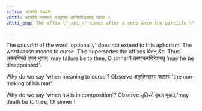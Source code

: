 ```yaml
---
sutra: आक्रोशे नञ्यनिः
vRtti: आक्रोशे गम्यमाने नञ्युपपदे धातोरनिःप्रत्ययो भवति ॥
vRtti_eng: The affix \"_ani_\" comes after a verb when the particle \"_nan_\" is in composition with it, and the sense implied is that of cursing.

---
```

The _anuvritti_ of the word 'optionally' does not extend to this aphorism. The word आक्रोश means to curse. This supersedes the affixes क्तिन् &c. Thus अकरणिस्ते वृषल भूयात् 'may failure be to thee, O sinner'! तस्याकरणिरेवास्तु 'may he be disappointed'.

Why do we say 'when meaning to curse'? Observe अकृतिस्तस्य कटस्य 'the non-making of his mat'.

Why do we say 'when नञ् is in composition'? Observe सृतिस्ते वृषल भूयात् 'may death be to thee, O! sinner'!